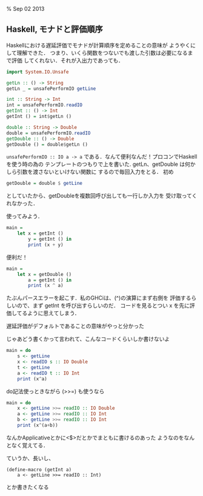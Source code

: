 % Sep 02 2013

## Haskell, モナドと評価順序

Haskellにおける遅延評価でモナドが計算順序を定めることの意味が
ようやくにして理解できた．
つまり、いくら関数をつないでも渡した引数は必要になるまで評価
してくれない．それが入出力であっても．

```haskell
import System.IO.Unsafe

getLn :: () -> String
getLn _ = unsafePerformIO getLine

int :: String -> Int
int = unsafePerformIO.readIO
getInt :: () -> Int
getInt () = int$getLn ()

double :: String -> Double
double = unsafePerformIO.readIO
getDouble :: () -> Double
getDouble () = double$getLn ()
```

`unsafePerformIO :: IO a -> a`
である．なんて便利なんだ！プロコンでHaskellを使う時の為の
テンプレートのつもりで上を書いた.
getLn、getDouble は何かしら引数を渡さないといけない関数に
するので毎回入力をとる．
初め

```haskell
getDouble = double $ getLine
```

としていたから、getDoubleを複数回呼び出しても一行しか入力を
受け取ってくれなかった．

使ってみよう．

```haskell
main =
    let x = getInt ()
        y = getInt () in
        print (x + y)
```

便利だ！

```haskell
main =
    let x = getDouble ()
        a = getInt () in
        print (x ^ a)
```

たぶんパースエラーを起こす．私のGHCiは、(^)の演算にまず右側を
評価するらしいので、まず getInt を呼び出すらしいのだ．
コードを見るとつい x を先に評価してるように思えてしまう．

遅延評価がデフォルトであることの意味がやっと分かった

じゃあどう書くかって言われて、こんなコードくらいしか書けないよ

```haskell
main = do
    s <- getLine
    x <- readIO s :: IO Double
    t <- getLine
    a <- readIO t :: IO Int
    print (x^a)
```

do記法使っときながら (>>=) も使うなら

```haskell
main = do
    x <- getLine >>= readIO :: IO Double
    a <- getLine >>= readIO :: IO Int
    b <- getLine >>= readIO :: IO Int
    print (x^(a+b))
```

なんかApplicativeとかに<$>だとかでまともに書けるのあった
ようなのをなんとなく覚えてる．

ていうか、長いし、
```
(define-macro (getInt a)
    a <- getLine >>= readIO :: Int)
```
とか書きたくなる

